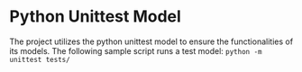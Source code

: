 # Python Unittest Model

The project utilizes the python unittest model to ensure the functionalities of its models. The following sample script runs a test model: ```python -m unittest tests/```
